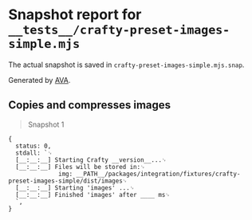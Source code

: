 # Snapshot report for `__tests__/crafty-preset-images-simple.mjs`

The actual snapshot is saved in `crafty-preset-images-simple.mjs.snap`.

Generated by [AVA](https://avajs.dev).

## Copies and compresses images

> Snapshot 1

    {
      status: 0,
      stdall: `␊
      [__:__:__] Starting Crafty __version__...␊
      [__:__:__] Files will be stored in:␊
                  img: __PATH__/packages/integration/fixtures/crafty-preset-images-simple/dist/images␊
      [__:__:__] Starting 'images' ...␊
      [__:__:__] Finished 'images' after ____ ms␊
      `,
    }
